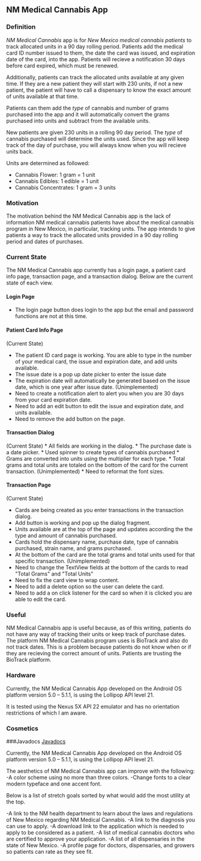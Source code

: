 ## NM Medical Cannabis App

### Definition

*NM Medical Cannabis* app is for *New Mexico medical cannabis patients* to track allocated units in a 90 day rolling period. 
Patients add the medical card ID number issued to them, the date the card was issued, and expiration date of the card, into the app. Patients will recieve a notification 30 days before card expired, which must be renewed. 

Additionally, patients can track the allocated units available at any given time. If they are a new patient they will start with 230 units, if not a new patient, the patient will have to call a dispensary to know the exact amount of units available at that time.

Patients can them add the *type* of cannabis and number of grams purchased into the app and it will automatically convert the grams purchased into units and subtract from the available units.  

New patients are given 230 units in a rolling 90 day period. The *type* of cannabis purchased will determine the units used. 
Since the app will keep track of the day of purchase, you will always know when you will recieve units back.

Units are determined as followed:
  * Cannabis Flower: 1 gram = 1 unit
  * Cannabis Edibles: 1 edible = 1 unit
  * Cannabis Concentrates: 1 gram = 3 units 
  
### Motivation 

The motivation behind the NM Medical Cannabis app is the lack of information NM medical cannabis patients have about the medical cannabis program in New Mexico, in particular, tracking units. The app intends to give patients a way to track the allocated units provided in a 90 day rolling period and dates of purchases. 

### Current State

The NM Medical Cannabis app currently has a login page, a patient card info page, transaction page, and a transaction dialog. Below are the current state of each view. 

#### Login Page
   * The login page button does login to the app but the email and password functions are not at this time. 
   
#### Patient Card Info Page
  (Current State)
   * The patient ID card page is working. You are able to type in the number of your medical card, the issue and expiration date, and add units available.
   * The issue date is a pop up date picker to enter the issue date
   * The expiration date will automatically be generated based on the issue date, which is one year after issue date.
  (Unimplemented)
   * Need to create a notification alert to alert you when you are 30 days from your card expiration date. 
   * Need to add an edit button to edit the issue and expiration date, and units available.
   * Need to remove the add button on the page. 
   
#### Transaction Dialog
   (Current State)
    * All fields are working in the dialog.
    * The purchase date is a date picker.
    * Used spinner to create types of cannabis purchased
    * Grams are converted into units using the multiplier for each type.
    * Total grams and total units are totaled on the bottom of the card for the current transaction. 
   (Unimplemented)
    * Need to reformat the font sizes.

#### Transaction Page
  (Current State)
   * Cards are being created as you enter transactions in the transaction dialog. 
   * Add button is working and pop up the dialog fragment.
   * Units available are at the top of the page and updates according the the type and amount of cannabis purchased.
   * Cards hold the dispensary name, purchase date, type of cannabis purchased, strain name, and grams purchased.
   * At the bottom of the card are the total grams and total units used for that specific transaction.
  (Unimplemented)
   * Need to change the TextView fields at the bottom of the cards to read "Total Grams" and "Total Units"
   * Need to fix the card view to wrap content.
   * Need to add a delete option so the user can delete the card. 
   * Need to add a on click listener for the card so when it is clicked you are able to edit the card. 
   

### Useful

NM Medical Cannabis app is useful because, as of this writing, patients do not have any way of tracking their units or keep track of purchase dates. The platform NM Medical Cannabis program uses is BioTrack and also do not track dates. This is a problem because patients do not know when or if they are recieving the correct amount of units. Patients are trusting the BioTrack platform.

### Hardware

Currently, the NM Medical Cannabis App developed on the Android OS platform version 5.0 – 5.1.1, is using the Lollipop API level 21. 

It is tested using the Nexus 5X API 22 emulator and has no orientation restrictions of which I am aware. 

### Cosmetics


  
###Javadocs
[Javadocs](docs)

 

  

Currently, the NM Medical Cannabis App developed on the Android OS platform version 5.0 – 5.1.1, is using the Lollipop API level 21. 


The aesthetics of NM Medical Cannabis app can improve with the following:
-A color scheme using no more than three colors. 
-Change fonts to a clear modern typeface and one accent font. 

Below is a list of stretch goals sorted by what would add the most utility at the top.

-A link to the NM health department to learn about the laws and regulations of New Mexico regarding NM Medical Cannabis.
-A link to the diagnosis you can use to apply.
-A download link to the application which is needed to apply to be considered as a patient. 
-A list of medical cannabis doctors who are certified to approve your application.
-A list of all dispensaries in the state of New Mexico.
-A profile page for doctors, dispensaries, and growers so patients can rate as they see fit. 
